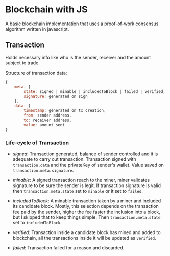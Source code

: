 # Blockchain with JS

A basic blockchain implementation that uses a proof-of-work consensus algorithm written in javascript.

## Transaction

Holds necessary info like who is the sender, receiver and the amount subject to trade.

Structure of transaction data:

```js
{
    meta: {
        state: signed | minable | includedToBlock | failed | verified,
        signature: generated on sign
    },
    data: {
        timestamp: generated on tx creation,
        from: sender address,
        to: receiver address,
        value: amount sent
}
```

### Life-cycle of Transaction

-   _*signed*_: Transaction generated, balance of sender controlled and it is adequate to carry out transaction. Transaction signed with `transaction.data` and the privateKey of sender's wallet. Value saved on `transaction.meta.signature`.

-   _*minable*_: A signed transaction reach to the miner, miner validates signature to be sure the sender is legit. If transaction signature is valid then `transaction.meta.state` set to `minable` or it set to `failed`.

-   _includedToBlock_: A minable transaction taken by a miner and included its candidate block. Mostly, this selection depends on the transaction fee paid by the sender, higher the fee faster the inclusion into a block, but I skipped that to keep things simple. Then `transaction.meta.state` set to `includedToBlock`.

-   _verified_: Transaction inside a candidate block has mined and added to blockchain, all the transactions inside it will be updated as `verified`.

-   _failed_: Transaction failed for a reason and discarded.
